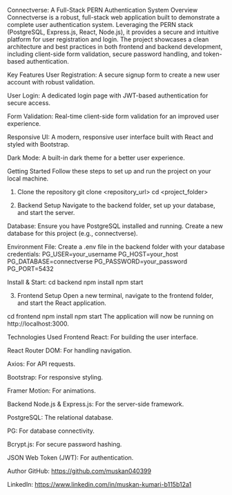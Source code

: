Connectverse: A Full-Stack PERN Authentication System
Overview
Connectverse is a robust, full-stack web application built to demonstrate a complete user authentication system. Leveraging the PERN stack (PostgreSQL, Express.js, React, Node.js), it provides a secure and intuitive platform for user registration and login. The project showcases a clean architecture and best practices in both frontend and backend development, including client-side form validation, secure password handling, and token-based authentication.

Key Features
User Registration: A secure signup form to create a new user account with robust validation.

User Login: A dedicated login page with JWT-based authentication for secure access.

Form Validation: Real-time client-side form validation for an improved user experience.

Responsive UI: A modern, responsive user interface built with React and styled with Bootstrap.

Dark Mode: A built-in dark theme for a better user experience.

Getting Started
Follow these steps to set up and run the project on your local machine.

1. Clone the repository
git clone <repository_url>
cd <project_folder>

2. Backend Setup
Navigate to the backend folder, set up your database, and start the server.

Database: Ensure you have PostgreSQL installed and running. Create a new database for this project (e.g., connectverse).

Environment File: Create a .env file in the backend folder with your database credentials:
PG_USER=your_username
PG_HOST=your_host
PG_DATABASE=connectverse
PG_PASSWORD=your_password
PG_PORT=5432

Install & Start:
cd backend
npm install
npm start

3. Frontend Setup
Open a new terminal, navigate to the frontend folder, and start the React application.

cd frontend
npm install
npm start
The application will now be running on http://localhost:3000.

Technologies Used
Frontend
React: For building the user interface.

React Router DOM: For handling navigation.

Axios: For API requests.

Bootstrap: For responsive styling.

Framer Motion: For animations.

Backend
Node.js & Express.js: For the server-side framework.

PostgreSQL: The relational database.

PG: For database connectivity.

Bcrypt.js: For secure password hashing.

JSON Web Token (JWT): For authentication.

Author
GitHub: https://github.com/muskan040399

LinkedIn: https://www.linkedin.com/in/muskan-kumari-b115b12a1